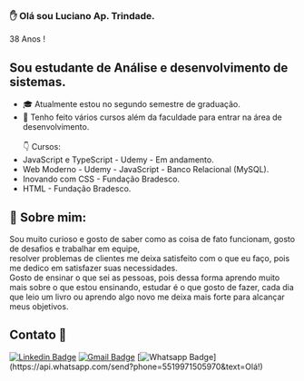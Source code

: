 ### :raised_hand: Olá sou **Luciano Ap. Trindade.**</br>
38 Anos !

## Sou estudante de Análise e desenvolvimento de sistemas.
- :mortar_board: Atualmente estou no segundo semestre de graduação.
- :floppy_disk: Tenho feito vários cursos além da faculdade para entrar na área de desenvolvimento.</br></br>
:point_down: Cursos:
- JavaScript e TypeScript - Udemy - Em andamento.
- Web Moderno - Udemy - JavaScript - Banco Relacional (MySQL).  
- Inovando com CSS - Fundação Bradesco.
- HTML - Fundação Bradesco. 

## :pushpin: Sobre mim:
Sou muito curioso e gosto de saber como as coisa de fato funcionam, gosto de desafios e trabalhar em equipe,</br>
resolver problemas de clientes me deixa satisfeito com o que eu faço, pois me dedico em satisfazer suas necessidades.</br>
Gosto de ensinar o que sei as pessoas, pois dessa forma aprendo muito mais sobre o que estou ensinando, estudar é o que gosto de fazer,
cada dia que leio um livro ou aprendo algo novo me deixa mais forte para alcançar meus objetivos.

## Contato :iphone:

[![Linkedin Badge](https://img.shields.io/badge/-LinkedIn-blue?style=flat-square&logo=Linkedin&logoColor=white&link=https://www.linkedin.com/in/wesleyosantos91/)](https://www.linkedin.com/in/luciano-trindade-a3216411a/)
[![Gmail Badge](https://img.shields.io/badge/-Gmail-c14438?style=flat-square&logo=Gmail&logoColor=white&link=mailto:wesleyosantos91@gmail.com)](mailto:lucianoapatrindade@gmail.com/)
[![Whatsapp Badge](https://img.shields.io/badge/-Whatsapp-4CA143?style=flat-square&labelColor=4CA143&logo=whatsapp&logoColor=white&link=https://api.whatsapp.com/send?phone=5519971505970&text=Olá!)](https://api.whatsapp.com/send?phone=5519971505970&text=Olá!)


